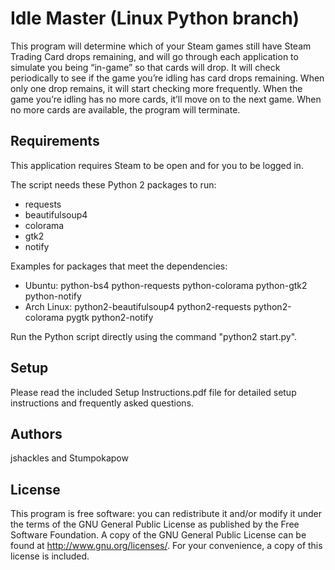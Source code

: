 Idle Master (Linux Python branch)
===========

This program will determine which of your Steam games still have Steam Trading Card drops remaining, and will go through each application to simulate you being “in-game” so that cards will drop. It will check periodically to see if the game you’re idling has card drops remaining. When only one drop remains, it will start checking more frequently. When the game you’re idling has no more cards, it’ll move on to the next game. When no more cards are available, the program will terminate.

Requirements
-------

This application requires Steam to be open and for you to be logged in.

The script needs these Python 2 packages to run:
- requests
- beautifulsoup4
- colorama
- gtk2
- notify

Examples for packages that meet the dependencies:
- Ubuntu: python-bs4 python-requests python-colorama python-gtk2 python-notify
- Arch Linux: python2-beautifulsoup4 python2-requests python2-colorama pygtk python2-notify

Run the Python script directly using the command "python2 start.py".

Setup
-------

Please read the included Setup Instructions.pdf file for detailed setup instructions and frequently asked questions.

Authors
-------

jshackles and Stumpokapow

License
-------

This program is free software: you can redistribute it and/or modify it under the terms of the GNU General Public License as published by the Free Software Foundation. A copy of the GNU General Public License can be found at http://www.gnu.org/licenses/. For your convenience, a copy of this license is included.
